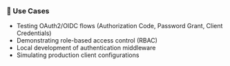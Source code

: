 ### 🔐 Use Cases

* Testing OAuth2/OIDC flows (Authorization Code, Password Grant, Client Credentials)
* Demonstrating role-based access control (RBAC)
* Local development of authentication middleware
* Simulating production client configurations